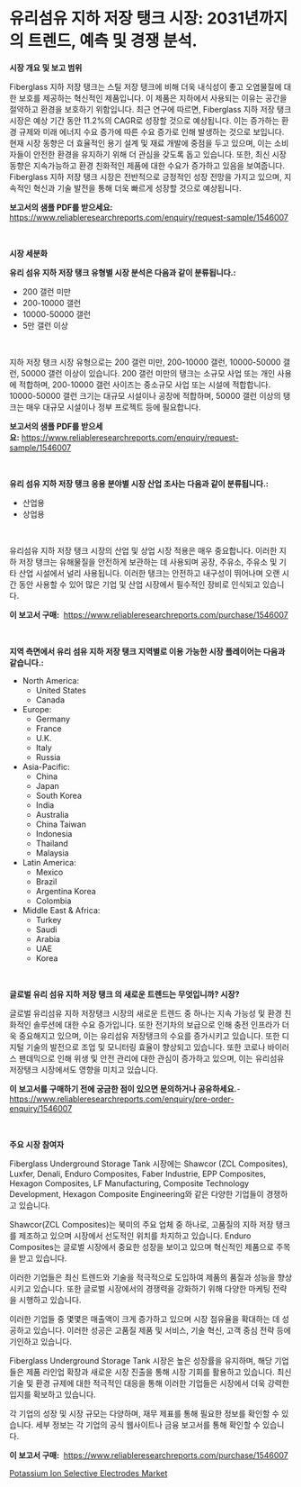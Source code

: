 <p><h1>유리섬유 지하 저장 탱크 시장: 2031년까지의 트렌드, 예측 및 경쟁 분석.</h1></p><p><strong>시장 개요 및 보고 범위</strong></p>
<p><p>Fiberglass 지하 저장 탱크는 스틸 저장 탱크에 비해 더욱 내식성이 좋고 오염물질에 대한 보호를 제공하는 혁신적인 제품입니다. 이 제품은 지하에서 사용되는 이유는 공간을 절약하고 환경을 보호하기 위함입니다. 최근 연구에 따르면, Fiberglass 지하 저장 탱크 시장은 예상 기간 동안 11.2%의 CAGR로 성장할 것으로 예상됩니다. 이는 증가하는 환경 규제와 미래 에너지 수요 증가에 따른 수요 증가로 인해 발생하는 것으로 보입니다. 현재 시장 동향은 더 효율적인 용기 설계 및 재료 개발에 중점을 두고 있으며, 이는 소비자들이 안전한 환경을 유지하기 위해 더 관심을 갖도록 돕고 있습니다. 또한, 최신 시장 동향은 지속가능하고 환경 친화적인 제품에 대한 수요가 증가하고 있음을 보여줍니다. Fiberglass 지하 저장 탱크 시장은 전반적으로 긍정적인 성장 전망을 가지고 있으며, 지속적인 혁신과 기술 발전을 통해 더욱 빠르게 성장할 것으로 예상됩니다.</p></p>
<p><strong>보고서의 샘플 PDF를 받으세요:</strong> <a href="https://www.reliableresearchreports.com/enquiry/request-sample/1546007">https://www.reliableresearchreports.com/enquiry/request-sample/1546007</a></p>
<p>&nbsp;</p>
<p><strong>시장 세분화</strong></p>
<p><strong>유리 섬유 지하 저장 탱크 유형별 시장 분석은 다음과 같이 분류됩니다.:</strong></p>
<p><ul><li>200 갤런 미만</li><li>200-10000 갤런</li><li>10000-50000 갤런</li><li>5만 갤런 이상</li></ul></p>
<p>&nbsp;</p>
<p><p>지하 저장 탱크 시장 유형으로는 200 갤런 미만, 200-10000 갤런, 10000-50000 갤런, 50000 갤런 이상이 있습니다. 200 갤런 미만의 탱크는 소규모 사업 또는 개인 사용에 적합하며, 200-10000 갤런 사이즈는 중소규모 사업 또는 시설에 적합합니다. 10000-50000 갤런 크기는 대규모 시설이나 공장에 적합하며, 50000 갤런 이상의 탱크는 매우 대규모 시설이나 정부 프로젝트 등에 필요합니다.</p></p>
<p><strong>보고서의 샘플 PDF를 받으세요:</strong>&nbsp;<a href="https://www.reliableresearchreports.com/enquiry/request-sample/1546007">https://www.reliableresearchreports.com/enquiry/request-sample/1546007</a></p>
<p>&nbsp;</p>
<p><strong> 유리 섬유 지하 저장 탱크 응용 분야별 시장 산업 조사는 다음과 같이 분류됩니다.:</strong></p>
<p><ul><li>산업용</li><li>상업용</li></ul></p>
<p>&nbsp;</p>
<p><p>유리섬유 지하 저장 탱크 시장의 산업 및 상업 시장 적용은 매우 중요합니다. 이러한 지하 저장 탱크는 유해물질을 안전하게 보관하는 데 사용되며 공장, 주유소, 주유소 및 기타 산업 시설에서 널리 사용됩니다. 이러한 탱크는 안전하고 내구성이 뛰어나며 오랜 시간 동안 사용할 수 있어 많은 기업 및 산업 시장에서 필수적인 장비로 인식되고 있습니다.</p></p>
<p><strong>이 보고서 구매:</strong>&nbsp; <a href="https://www.reliableresearchreports.com/purchase/1546007">https://www.reliableresearchreports.com/purchase/1546007</a></p>
<p>&nbsp;</p>
<p><strong>지역 측면에서 유리 섬유 지하 저장 탱크 지역별로 이용 가능한 시장 플레이어는 다음과 같습니다.:</strong></p>
<p><ul>
    <li>
        North America:
        <ul>
            <li>United States</li>
            <li>Canada</li>
        </ul>
    </li>
    <li>
        Europe:
        <ul>
            <li>Germany</li>
            <li>France</li>
            <li>U.K.</li>
            <li>Italy</li>
            <li>Russia</li>
        </ul>
    </li>
    <li>
        Asia-Pacific:
        <ul>
            <li>China</li>
            <li>Japan</li>
            <li>South Korea</li>
            <li>India</li>
            <li>Australia</li>
            <li>China Taiwan</li>
            <li>Indonesia</li>
            <li>Thailand</li>
            <li>Malaysia</li>
        </ul>
    </li>
    <li>
        Latin America:
        <ul>
            <li>Mexico</li>
            <li>Brazil</li>
            <li>Argentina Korea</li>
            <li>Colombia</li>
        </ul>
    </li>
    <li>
        Middle East & Africa:
        <ul>
            <li>Turkey</li>
            <li>Saudi</li>
            <li>Arabia</li>
            <li>UAE</li>
            <li>Korea</li>
        </ul>
    </li>
    </ul></p>
<p>&nbsp;</p>
<p><strong>글로벌 유리 섬유 지하 저장 탱크 의 새로운 트렌드는 무엇입니까? 시장?</strong></p>
<p><p>글로벌 유리섬유 지하 저장탱크 시장의 새로운 트렌드 중 하나는 지속 가능성 및 환경 친화적인 솔루션에 대한 수요 증가입니다. 또한 전기차의 보급으로 인해 충전 인프라가 더욱 중요해지고 있으며, 이는 유리섬유 저장탱크의 수요를 증가시키고 있습니다. 또한 디지털 기술의 발전으로 조업 및 모니터링 효율이 향상되고 있습니다. 또한 코로나 바이러스 팬데믹으로 인해 위생 및 안전 관리에 대한 관심이 증가하고 있으며, 이는 유리섬유 저장탱크 시장에서도 영향을 미치고 있습니다.</p></p>
<p><strong>이 보고서를 구매하기 전에 궁금한 점이 있으면 문의하거나 공유하세요.</strong>- <a href="https://www.reliableresearchreports.com/enquiry/pre-order-enquiry/1546007">https://www.reliableresearchreports.com/enquiry/pre-order-enquiry/1546007</a></p>
<p>&nbsp;</p>
<p><strong>주요 시장 참여자</strong></p>
<p><p>Fiberglass Underground Storage Tank 시장에는 Shawcor (ZCL Composites), Luxfer, Denali, Enduro Composites, Faber Industrie, EPP Composites, Hexagon Composites, LF Manufacturing, Composite Technology Development, Hexagon Composite Engineering와 같은 다양한 기업들이 경쟁하고 있습니다.</p><p>Shawcor(ZCL Composites)는 북미의 주요 업체 중 하나로, 고품질의 지하 저장 탱크를 제조하고 있으며 시장에서 선도적인 위치를 차지하고 있습니다. Enduro Composites는 글로벌 시장에서 중요한 성장을 보이고 있으며 혁신적인 제품으로 주목을 받고 있습니다.</p><p>이러한 기업들은 최신 트렌드와 기술을 적극적으로 도입하여 제품의 품질과 성능을 향상시키고 있습니다. 또한 글로벌 시장에서의 경쟁력을 강화하기 위해 다양한 마케팅 전략을 시행하고 있습니다.</p><p>이러한 기업들 중 몇몇은 매출액이 크게 증가하고 있으며 시장 점유율을 확대하는 데 성공하고 있습니다. 이러한 성공은 고품질 제품 및 서비스, 기술 혁신, 고객 중심 전략 등에 기인하고 있습니다.</p><p>Fiberglass Underground Storage Tank 시장은 높은 성장률을 유지하며, 해당 기업들은 제품 라인업 확장과 새로운 시장 진출을 통해 시장 기회를 활용하고 있습니다. 최신 기술 및 환경 규제에 대한 적극적인 대응을 통해 이러한 기업들은 시장에서 더욱 강력한 입지를 확보하고 있습니다.</p><p>각 기업의 성장 및 시장 규모는 다양하며, 재무 제표를 통해 필요한 정보를 확인할 수 있습니다. 세부 정보는 각 기업의 공식 웹사이트나 금융 보고서를 통해 확인할 수 있습니다.</p></p>
<p><strong>이 보고서 구매:</strong>&nbsp;&nbsp;<a href="https://www.reliableresearchreports.com/purchase/1546007">https://www.reliableresearchreports.com/purchase/1546007</a></p>
<p><p><a href="https://github.com/WillieWoodard/Market-Research-Report-List-4/blob/main/potassium-ion-selective-electrodes-market.md">Potassium Ion Selective Electrodes Market</a></p></p>
